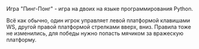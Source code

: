 Игра "Пинг-Понг" - игра на двоих на языке программирования Python.

Всё как обычно, один игрок управляет левой платформой клавишами WS, другой правой платформой стрелками вверх, вниз.
Правила тоже не изменились, для победы нужно попасть мячиком за вражескую платформу.
